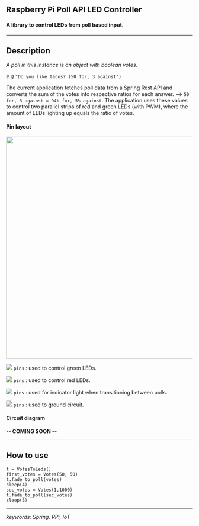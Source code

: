 ## Raspberry Pi Poll API LED Controller

#### A library to control LEDs from poll based input.

---
## Description
*A poll in this instance is an object with boolean votes.*

*e.g* `"Do you like tacos? (50 for, 3 against")`

The current application fetches poll data from a Spring Rest API and converts the sum of the votes into respective ratios
for each answer. --> `50 for, 3 against = 94% for, 5% against`. The application uses these values to
control two parallel strips of red and green LEDs (with PWM), where the amount of LEDs lighting up equals
the ratio of votes.

#### Pin layout

<img src="https://i.imgur.com/OLPCoKe.png" height="600">

![](https://via.placeholder.com/15/6FFF5C/000000?text=+)  `pins` : used to control green LEDs.

![](https://via.placeholder.com/15/EB1C20/000000?text=+)  `pins` : used to control red LEDs.

![](https://via.placeholder.com/15/FFF129/000000?text=+)  `pins` : used for indicator light when transitioning between polls.

![](https://via.placeholder.com/15/030202/000000?text=+)  `pins` : used to ground circuit.

#### Circuit diagram
**-- COMING SOON --**

---

## How to use

```
t = VotesToLeds()
first_votes = Votes(50, 50)
t.fade_to_poll(votes)
sleep(4)
sec_votes = Votes(1,1000)
t.fade_to_poll(sec_votes)
sleep(5)
```

---


*keywords: Spring, RPi, IoT*
